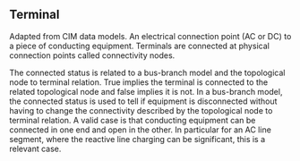 ## Terminal

Adapted from CIM data models. An electrical connection point (AC or DC) to a piece of conducting equipment. Terminals are connected at physical connection points called connectivity nodes.

The connected status is related to a bus-branch model and the topological node to terminal relation. True implies the terminal is connected to the related topological node and false implies it is not. In a bus-branch model, the connected status is used to tell if equipment is disconnected without having to change the connectivity described by the topological node to terminal relation. A valid case is that conducting equipment can be connected in one end and open in the other. In particular for an AC line segment, where the reactive line charging can be significant, this is a relevant case.